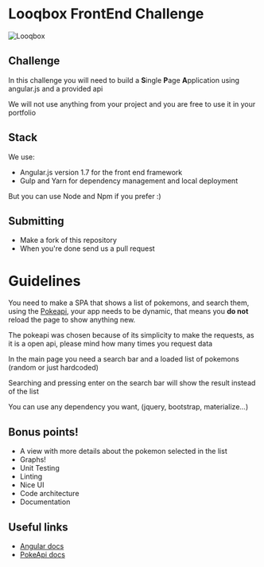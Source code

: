 # Looqbox FrontEnd Challenge
![Looqbox](https://github.com/looqbox/looqbox-frontend-challenge/blob/master/logo.png)

## Challenge
In this challenge you will need to build a **S**ingle **P**age **A**pplication using angular.js and a provided api

We will not use anything from your project and you are free to use it in your portfolio

## Stack
We use:
- Angular.js version 1.7 for the front end framework
- Gulp and Yarn for dependency management and local deployment

But you can use Node and Npm if you prefer :)

## Submitting
- Make a fork of this repository
- When you're done send us a pull request

# Guidelines
You need to make a SPA that shows a list of pokemons, and search them, using the [Pokeapi](https://pokeapi.co/), your app needs to be dynamic, that means you **do not** reload the page to show anything new.

The pokeapi was chosen because of its simplicity to make the requests, as it is a open api, please mind how many times you request data

In the main page you need a search bar and a loaded list of pokemons (random or just hardcoded)

Searching and pressing enter on the search bar will show the result instead of the list

You can use any dependency you want, (jquery, bootstrap, materialize...)

## Bonus points!
- A view with more details about the pokemon selected in the list
- Graphs!
- Unit Testing
- Linting
- Nice UI
- Code architecture
- Documentation

## Useful links
- [Angular docs](https://docs.angularjs.org/api)
- [PokeApi docs](https://pokeapi.co/docs/v2.html)
